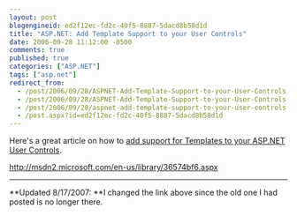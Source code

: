 ```yaml
---
layout: post
blogengineid: ed2f12ec-fd2c-40f5-8887-5dacd8b58d1d
title: "ASP.NET: Add Template Support to your User Controls"
date: 2006-09-28 11:12:00 -0500
comments: true
published: true
categories: ["ASP.NET"]
tags: ["asp.net"]
redirect_from: 
  - /post/2006/09/28/ASPNET-Add-Template-Support-to-your-User-Controls.aspx
  - /post/2006/09/28/ASPNET-Add-Template-Support-to-your-User-Controls
  - /post/2006/09/28/aspnet-add-template-support-to-your-user-controls
  - /post.aspx?id=ed2f12ec-fd2c-40f5-8887-5dacd8b58d1d
---
```

<!-- more -->

Here's a great article on how to <a href="http://msdn2.microsoft.com/en-us/library/36574bf6.aspx">add support for Templates to your ASP.NET User Controls</a>.

<a href="http://msdn2.microsoft.com/en-us/library/36574bf6.aspx">http://msdn2.microsoft.com/en-us/library/36574bf6.aspx</a>

**** 

**Updated 8/17/2007: **I changed the link above since the old one I had posted is no longer there.

 
